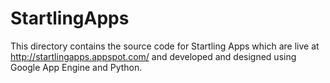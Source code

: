 StartlingApps
=============

This directory contains the source code for Startling Apps which are live at http://startlingapps.appspot.com/ and developed and designed using Google App Engine and Python.
